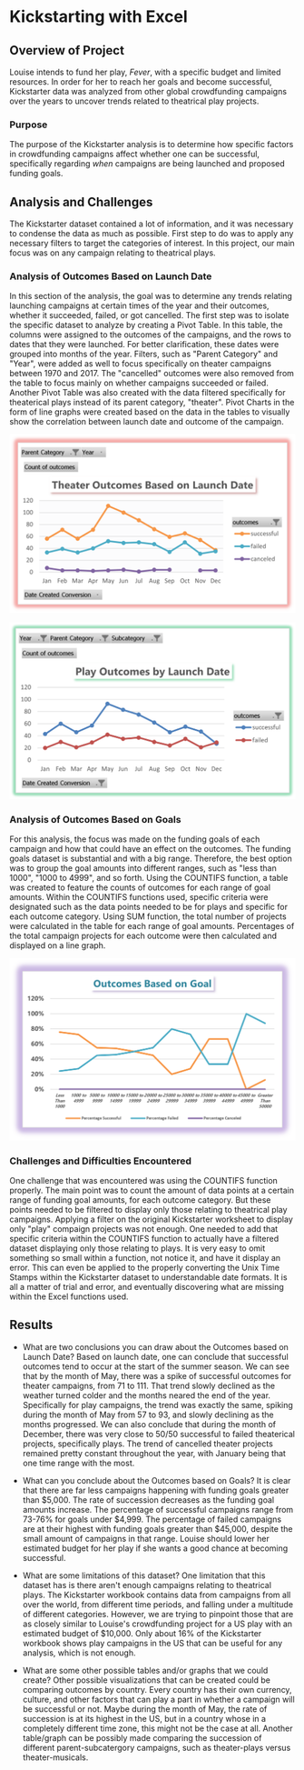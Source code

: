 # Kickstarting with Excel

## Overview of Project

Louise intends to fund her play, *Fever*, with a specific budget and limited resources. In order for her to reach her goals and become successful, Kickstarter data was analyzed from other global crowdfunding campaigns over the years to uncover trends related to theatrical play projects.

### Purpose

The purpose of the Kickstarter analysis is to determine how specific factors in crowdfunding campaigns affect whether one can be successful, specifically regarding *when* campaigns are being launched and proposed funding goals.

## Analysis and Challenges

The Kickstarter dataset contained a lot of information, and it was necessary to condense the data as much as possible. First step to do was to apply any necessary filters to target the categories of interest. In this project, our main focus was on any campaign relating to theatrical plays.

### Analysis of Outcomes Based on Launch Date

In this section of the analysis, the goal was to determine any trends relating launching campaigns at certain times of the year and their outcomes, whether it succeeded, failed, or got cancelled. The first step was to isolate the specific dataset to analyze by creating a Pivot Table. In this table, the columns were assigned to the outcomes of the campaigns, and the rows to dates that they were launched. For better clarification, these dates were grouped into months of the year. Filters, such as "Parent Category" and "Year", were added as well to focus specifically on theater campaigns between 1970 and 2017. The "cancelled" outcomes were also removed from the table to focus mainly on whether campaigns succeeded or failed. Another Pivot Table was also created with the data filtered specifically for theaterical plays instead of its parent category, "theater". Pivot Charts in the form of line graphs were created based on the data in the tables to visually show the correlation between launch date and outcome of the campaign.

![Theater Outcomes vs. Launch Dates](https://github.com/doliver231/kickstarter-analysis/blob/main/Resources/Theater_Outcomes_vs_Launch.png)

![Play Outcomes vs. Launch Dates](https://github.com/doliver231/kickstarter-analysis/blob/main/Resources/Play_Outcomes_vs_Launch.png)

### Analysis of Outcomes Based on Goals

For this analysis, the focus was made on the funding goals of each campaign and how that could have an effect on the outcomes. The funding goals dataset is substantial and with a big range. Therefore, the best option was to group the goal amounts into different ranges, such as "less than 1000", "1000 to 4999", and so forth. Using the COUNTIFS function, a table was created to feature the counts of outcomes for each range of goal amounts. Within the COUNTIFS functions used, specific criteria were designated such as the data points needed to be for plays and specific for each outcome category. Using SUM function, the total number of projects were calculated in the table for each range of goal amounts. Percentages of the total campaign projects for each outcome were then calculated and displayed on a line graph.

![Outcomes vs. Goals](https://github.com/doliver231/kickstarter-analysis/blob/main/Resources/Outcomes_vs_Goals.png)

### Challenges and Difficulties Encountered

One challenge that was encountered was using the COUNTIFS function properly. The main point was to count the amount of data points at a certain range of funding goal amounts, for each outcome category. But these points needed to be filtered to display only those relating to theatrical play campaigns. Applying a filter on the original Kickstarter worksheet to display only "play" compaign projects was not enough. One needed to add that specific criteria within the COUNTIFS function to actually have a filtered dataset displaying only those relating to plays. It is very easy to omit something so small within a function, not notice it, and have it display an error. This can even be applied to the properly converting the Unix Time Stamps within the Kickstarter dataset to understandable date formats. It is all a matter of trial and error, and eventually discovering what are missing within the Excel functions used.

## Results

- What are two conclusions you can draw about the Outcomes based on Launch Date? Based on launch date, one can conclude that successful outcomes tend to occur at the start of the summer season. We can see that by the month of May, there was a spike of successful outcomes for theater campaigns, from 71 to 111. That trend slowly declined as the weather turned colder and the months neared the end of the year. Specifically for play campaigns, the trend was exactly the same, spiking during the month of May from 57 to 93, and slowly declining as the months progressed. We can also conclude that during the month of December, there was very close to 50/50 successful to failed theaterical projects, specifically plays. The trend of cancelled theater projects remained pretty constant throughout the year, with January being that one time range with the most.

- What can you conclude about the Outcomes based on Goals? It is clear that there are far less campaigns happening with funding goals greater than $5,000. The rate of succession decreases as the funding goal amounts increase. The percentage of successful campaigns range from 73-76% for goals under $4,999. The percentage of failed campaigns are at their highest with funding goals greater than $45,000, despite the small amount of campaigns in that range. Louise should lower her estimated budget for her play if she wants a good chance at becoming successful.

- What are some limitations of this dataset? One limitation that this dataset has is there aren't enough campaigns relating to theatrical plays. The Kickstarter workbook contains data from campaigns from all over the world, from different time periods, and falling under a multitude of different categories. However, we are trying to pinpoint those that are as closely similar to Louise's crowdfunding project for a US play with an estimated budget of $10,000. Only about 16% of the Kickstarter workbook shows play campaigns in the US that can be useful for any analysis, which is not enough.

- What are some other possible tables and/or graphs that we could create? Other possible visualizations that can be created could be comparing outcomes by country. Every country has their own currency, culture, and other factors that can play a part in whether a campaign will be successful or not. Maybe during the month of May, the rate of succession is at its highest in the US, but in a country whose in a completely different time zone, this might not be the case at all. Another table/graph can be possibly made comparing the succession of different parent-subcatergory campaigns, such as theater-plays versus theater-musicals.